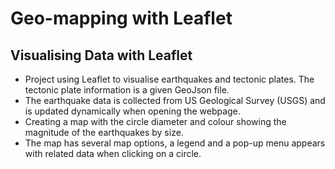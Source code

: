 # Geo-mapping with Leaflet

## Visualising Data with Leaflet

  * Project using Leaflet to visualise earthquakes and tectonic plates. The tectonic plate information is a given GeoJson file.
  * The earthquake data is collected from US Geological Survey (USGS) and is updated dynamically when opening the webpage.
  * Creating a map with the circle diameter and colour showing the magnitude of the earthquakes by size.
  * The map has several map options, a legend and a pop-up menu appears with related data when clicking on a circle.
  
